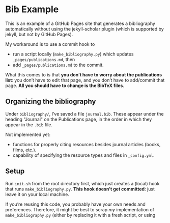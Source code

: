 # Bib Example

This is an example of a GitHub Pages site that
generates a bibliography automatically
without using the jekyll-scholar plugin (which is supported by
jekyll, but not by GitHub Pages).

My workaround is to use a commit hook to
- run a script locally (`make_bibliography.py`) which updates `_pages/publications.md`, then 
- add `_pages/publications.md` to the commit.

What this comes to is
that **you don’t have to worry about the publications list**:
you don’t have to edit that page,
and you don’t have to add/commit that page.
**All you should have to change is the BibTeX files**.

## Organizing the bibliography

Under `bibliography/`,
I’ve saved a file `journal.bib`.
These appear under the heading "Journal"
on the Publications page,
in the order in which they appear in the `.bib` file.

Not implemented yet:
- functions for properly citing resources besides journal articles
  (books, films, etc.).
- capability of specifying the resource types and files
  in `_config.yml`.

## Setup

Run `init.sh` from the root directory first,
which just creates a (local) hook
that runs `make_bibliography.py`.
**This hook doesn’t get committed**:
just leave it on your local machine.

If you’re reusing this code, you probably have your
own needs and preferences. Therefore,
it might be best to scrap _my_ implementation of
`make_bibliography.py`
(either by replacing it with a fresh script,
or using 
